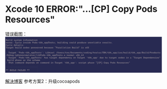 # Xcode 10 ERROR:"...[CP] Copy Pods Resources"

错误截图：
![](assets/markdown-img-paste-20191129165244843.png)

[解决博客](https://www.jianshu.com/p/beb29d39c790)
参考方案2：升级cocoapods
